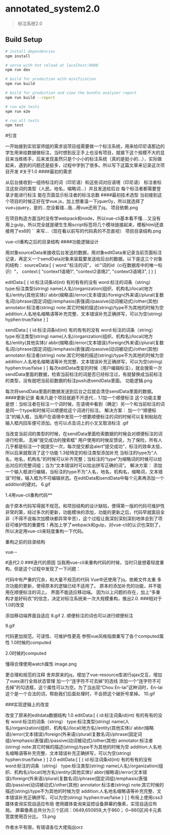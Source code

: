 # annotated_system2.0

> 标注系统2.0

## Build Setup

``` bash
# install dependencies
npm install

# serve with hot reload at localhost:8080
npm run dev

# build for production with minification
npm run build

# build for production and view the bundle analyzer report
npm run build --report

# run e2e tests
npm run e2e

# run all tests
npm test
```
#引言

一开始接到实验室师姐的需求说项目组需要做一个标注系统，用来给印尼语那边的学生用来给数据做标注，当时想到反正手上也没有项目，就接下这个规模不大的显目来当练练手，后来发现虽然只是个小小的标注系统（真的是挺小的...），实际做起来，遇到的问题还是挺多，过程中学到了很多。所以写下这篇文章来记录这次项目开发 #关于1.0 ####最初的需求

从后台接收到一组待标注的词（印尼语）和这些词对应语境（印尼语）
标注者标注这些词的类型（人民，地名，缩略词...）并且发送给后台
每个标注者都需要登录才能进行标注
能在页面显示标注者的标注总数 ####最初技术选型
当初接到这个项目的时候正好在学vue.js，加上想重温一下jquer0y，所以就选择了vue+jquery，是的...您没看错...我...用vue还用了jq。
项目依赖.png

在项目构造方面当时没有学webpack和node，所以vue-cli基本看不懂....又没有用上gulp，所以完全就是硬生生用script标签将几个模块链接起来，模板html还直接用了es6的 `` 来写...（现在看以前写的代码真的不忍直视）
项目目录结构.png

vue-cli重构之后的目录结构 ####功能逻辑设计

用对象sourceData来接收后台发送的数据，用对象editData来记录当前页面标注记录，再定义一个sendData对象来装载要发送给后台的数据。以下是这三个对象的结构：
sourceData:[
  {
    word:"标注的词"，
    id:"词的id（ci在数据库中的唯一标识）"，
    context:[
      "context1语境1",
      "context2语境2",
      "context3语境3",
    ]
  }
]

editData:[
  {
	id:标注词条id(int) 有的有有的没有
	word:标注的词条（string）
	type:标注类型(string)  name(人名)/organization(组织、机构名)/local(地方名)/entity(其他实体)/
	abbr(缩略语)/error(文本错误)/foreign(外来语)/plural(复数名词)/phrase(固定词组)/emphasis(表强调)/passive(动词被动式)/other(其他)
	annotator:标注者(string)
	note:其它时候的描述(string)/type不为其他的时候为空
	addition:人名地名缩略语等补充完整、文本错误补充正确拼写，可以为空(string)
	hyphen:true/false
  }
]

sendData:[
  {
	id:标注词条id(int) 有的有有的没有
	word:标注的词条（string）
	type:标注类型(string)  name(人名)/organization(组织、机构名)/local(地方名)/entity(其他实体)/
	abbr(缩略语)/error(文本错误)/foreign(外来语)/plural(复数名词)/phrase(固定词组)/emphasis(表强调)/passive(动词被动式)/other(其他)
	annotator:标注者(string)
	note:其它时候的描述(string)/type不为其他的时候为空
	addition:人名地名缩略语等补充完整、文本错误补充正确拼写，可以为空(string)
	hyphen:true/false
  }
]
每次editData改变的时候（用户编辑标注），就会搜索一次sendData里面的数据，检索当前标注的词是否已经标注过，有就替换成当前标注的类型，没有就吧当前前数据的标注push进sendData里面。
功能逻辑.png

每次将sendData里面的数据发送到后台之后就会清空sendData里面的数据。 ####更新记录 看来凡是个项目就避不开迭代...
1.1加一个顺便标注 这个功能主要是想：当标注者在标注一个词时候，在语境中看到（确定）另一个和当前标注的词是同一个type和时候可以顺便给这个词进行标注。 解决方案：
加一个“顺便标注”的输入框，当用户在语境中发现一个想要顺便标注的词的时候可以复制粘贴在输入框内回车便可添加。也可以点击词上的小叉叉取消标注
.gif

当改变当前词的类型的时候，在sendData里面检索数据的时候会对顺便标注的词进行检索。
去掉“提交成功的搜索框” 用户使用的时候反馈说，为了保险，所有人几乎都是标注一个就提交一次，每次提交都会alert“提交成功”，标注的效率太低，所以后来就取消了这个功能
1.3给特定的标注类型添加补充 当标注的type为“人名，地名，机构名”的时候可以补齐完整；当标注的“type”为缩略词的时候可以给出对应的完整词组；当为“文本错误时可以给出拼写正确的词”。 解决方案： 添加一个输入框进行编辑，当标注的type不为“人名，地名，机构名，缩略词，文本错误”时候，输入框为不可编辑状态。在editData和sendData中每个元素再添加一个addition的键对。
6.gif

1.4用vue-cli重构代码**

由于原本代码写得就不规范，和项目结构的设计缺陷，使得第一版的代码可维护性非常的第，经过多次的更新，功能模块的添加，功能的更新之后，代码早就面目全非（不得不说每次加模块都异常辛苦），这个过程让我深刻深刻深刻地体会到了项目可维护性的重要性！再加上学了webpack和gulp，对vue-cli的认识也深刻了，所以决定用vue-cli来轻度重构一下代码。

重构之前的目录结构

vue--

#迭代2.0 ###迭代的原因 当我用vue-cli来重构代码的时候，当时只是想着轻度重构，但是这个过程中发现了一下问题：

代码中有严重的冗余，和大量不规范的代码
Vue中还使用了jq，依赖文件太重
多次功能的更新，使得原本的逻辑已经不适用了。
原本的添加补充的功能，并不能用在顺便标注的词上。
界面不能适应移动端。
因为以上问题的存在，加上“多重构才是好码农”的信念，决定对标注系统来一次大规模重构，推出2.0. ###相对于1.0的改变

添加移动端界面自适应
8.gif 2. 顺便标注的词也可以进行顺便标注

9.gif

代码更加规范，可读性、可维护性更高
参照vue风格指南重写了各个computed属性
1.0时候的computed

2.0时候的computed

懂得合理使用watch属性
image.png

更合理和规范的注释
舍弃原来的jq，增加了vue-resource库进行ajax交互，增加了vuex进行全局状态管理
加一个“连字符不可去掉”的选线 添加一个“连字符不可去掉”的勾选框，这个属性可以为空。为了当出现“Chou En-lai”这种词时，En-lai这个是一个合法的词，帮助我们后面处理时，不会把这个破折号拿掉。
10.gif

###实现逻辑上的改变

改变了原来的editdata数据结构
1.0
editData:[
  {
	id:标注词条id(int) 有的有有的没有
	word:标注的词条（string）
	type:标注类型(string)  name(人名)/organization(组织、机构名)/local(地方名)/entity(其他实体)/
	abbr(缩略语)/error(文本错误)/foreign(外来语)/plural(复数名词)/phrase(固定词组)/emphasis(表强调)/passive(动词被动式)/other(其他)
	annotator:标注者(string)
	note:其它时候的描述(string)/type不为其他的时候为空
	addition:人名地名缩略语等补充完整、文本错误补充正确拼写，可以为空(string)
	hyphen:true/false
  }
]
2.0
editData:[
  [
      {
	  id:标注词条id(int) 有的有有的没有
	  word:标注的词条（string）
	  type:标注类型(string)  name(人名)/organization(组织、机构名)/local(地方名)/entity(其他实体)/
	  abbr(缩略语)/error(文本错误)/foreign(外来语)/plural(复数名词)/phrase(固定词组)/emphasis(表强调)/passive(动词被动式)/other(其他)
	  annotator:标注者(string)
	  note:其它时候的描述(string)/type不为其他的时候为空
	  addition:人名地名缩略语等补充完整、文本错误补充正确拼写，可以为空(string)
	  hyphen:true/false
      }
  ]
]
布局上使用css3媒体查询实现自适应布局 使用媒体查询来监控设备屏幕的像素，实现自适应布局。 屏幕像素总共分为三个区间：0649,650859,大于860； 0~860区间卡元素宽度使用百分比。
13.png

作者水平有限，有错请各位大佬指出orz
